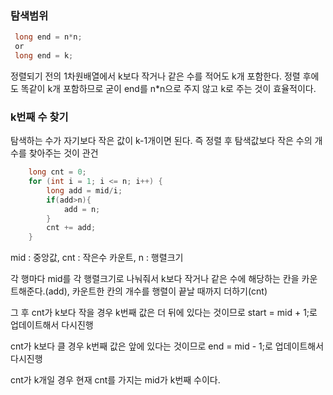 ### 탐색범위
```java
 long end = n*n;
 or
 long end = k;
```
정렬되기 전의 1차원배열에서 k보다 작거나 같은 수를 적어도 k개 포함한다. 정렬 후에도 똑같이 k개 포함하므로 굳이 end를 n*n으로 주지 않고 k로 주는 것이 효율적이다.


### k번째 수 찾기
탐색하는 수가 자기보다 작은 값이 k-1개이면 된다. 즉 정렬 후 탐색값보다 작은 수의 개수를 찾아주는 것이 관건
```java
    long cnt = 0;
    for (int i = 1; i <= n; i++) {
        long add = mid/i;
        if(add>n){
            add = n;
        }
        cnt += add;
    }
```
mid : 중앙값, cnt : 작은수 카운트, n : 행렬크기


각 행마다 mid를 각 행렬크기로 나눠줘서 k보다 작거나 같은 수에 해당하는 칸을 카운트해준다.(add), 카운트한 칸의 개수를 행렬이 끝날 때까지 더하기(cnt)

그 후 cnt가 k보다 작을 경우 k번째 값은 더 뒤에 있다는 것이므로 start = mid + 1;로 업데이트해서 다시진행

cnt가 k보다 클 경우 k번째 값은 앞에 있다는 것이므로 end = mid - 1;로 업데이트해서 다시진행

cnt가 k개일 경우 현재 cnt를 가지는 mid가 k번째 수이다.